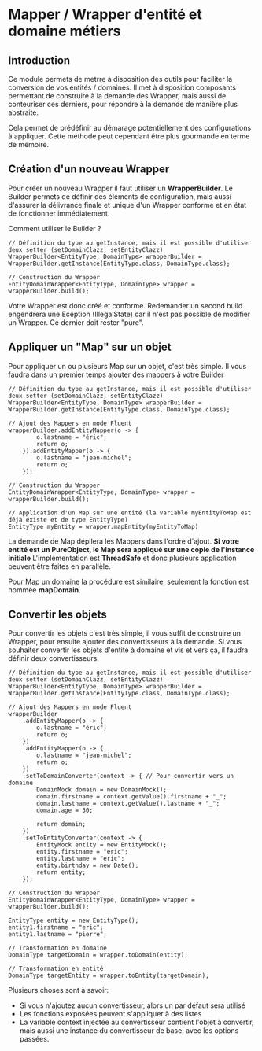 # Mapper / Wrapper d'entité et domaine métiers

## Introduction

Ce module permets de metrre à disposition des outils pour faciliter la conversion de vos entités / domaines. Il met à
disposition composants permettant de construire à la demande des Wrapper, mais aussi de conteuriser ces derniers, pour
répondre à la demande de manière plus abstraite.

Cela permet de prédéfinir au démarage potentiellement des configurations à appliquer. Cette méthode peut cependant être
plus gourmande en terme de mémoire.

## Création d'un nouveau Wrapper

Pour créer un nouveau Wrapper il faut utiliser un **WrapperBuilder**. Le Builder permets de définir des éléments de
configuration, mais aussi d'assurer la délivrance finale et unique d'un Wrapper conforme et en état de fonctionner
immédiatement.

Comment utiliser le Builder ?

    // Définition du type au getInstance, mais il est possible d'utiliser deux setter (setDomainClazz, setEntityClazz)
    WrapperBuilder<EntityType, DomainType> wrapperBuilder = WrapperBuilder.getInstance(EntityType.class, DomainType.class);
    
    // Construction du Wrapper
    EntityDomainWrapper<EntityType, DomainType> wrapper = wrapperBuilder.build(); 

Votre Wrapper est donc créé et conforme. Redemander un second build engendrera une Eception (IllegalState) car il n'est
pas possible de modifier un Wrapper. Ce dernier doit rester "pure".

## Appliquer un "Map" sur un objet

Pour appliquer un ou plusieurs Map sur un objet, c'est très simple. Il vous faudra dans un premier temps ajouter des
mappers à votre Builder

    // Définition du type au getInstance, mais il est possible d'utiliser deux setter (setDomainClazz, setEntityClazz)
    WrapperBuilder<EntityType, DomainType> wrapperBuilder = WrapperBuilder.getInstance(EntityType.class, DomainType.class);

    // Ajout des Mappers en mode Fluent    
    wrapperBuilder.addEntityMapper(o -> {
			o.lastname = "éric";
			return o;
		}).addEntityMapper(o -> {
			o.lastname = "jean-michel";
			return o;
		});

    // Construction du Wrapper
    EntityDomainWrapper<EntityType, DomainType> wrapper = wrapperBuilder.build(); 

    // Application d'un Map sur une entité (la variable myEntityToMap est déjà existe et de type EntityType)
    EntityType myEntity = wrapper.mapEntity(myEntityToMap)

La demande de Map dépilera les Mappers dans l'ordre d'ajout.
**Si votre entité est un PureObject, le Map sera appliqué sur une copie de l'instance initiale**
L'implémentation est **ThreadSafe** et donc plusieurs application peuvent être faites en parallèle.

Pour Map un domaine la procédure est similaire, seulement la fonction est nommée **mapDomain**.

## Convertir les objets

Pour convertir les objets c'est très simple, il vous suffit de construire un Wrapper, pour ensuite ajouter des
convertisseurs à la demande. Si vous souhaiter convertir les objets d'entité à domaine et vis et vers ça, il faudra
définir deux convertisseurs.

    // Définition du type au getInstance, mais il est possible d'utiliser deux setter (setDomainClazz, setEntityClazz)
    WrapperBuilder<EntityType, DomainType> wrapperBuilder = WrapperBuilder.getInstance(EntityType.class, DomainType.class);

    // Ajout des Mappers en mode Fluent    
    wrapperBuilder
        .addEntityMapper(o -> {
			o.lastname = "éric";
			return o;
		})
        .addEntityMapper(o -> {
			o.lastname = "jean-michel";
			return o;
		})
        .setToDomainConverter(context -> { // Pour convertir vers un domaine
			DomainMock domain = new DomainMock();
			domain.firstname = context.getValue().firstname + "_";
			domain.lastname = context.getValue().lastname + "_";
			domain.age = 30;

			return domain;
		})
        .setToEntityConverter(context -> {
			EntityMock entity = new EntityMock();
			entity.firstname = "eric";
			entity.lastname = "eric";
			entity.birthday = new Date();
			return entity;
		});

    // Construction du Wrapper
    EntityDomainWrapper<EntityType, DomainType> wrapper = wrapperBuilder.build(); 

    EntityType entity = new EntityType();
    entity1.firstname = "eric";
    entity1.lastname = "pierre";
    
    // Transformation en domaine
    DomainType targetDomain = wrapper.toDomain(entity); 

    // Transformation en entité
    DomainType targetEntity = wrapper.toEntity(targetDomain);

Plusieurs choses sont à savoir:

- Si vous n'ajoutez aucun convertisseur, alors un par défaut sera utilisé
- Les fonctions exposées peuvent s'appliquer à des listes
- La variable context injectée au convertisseur contient l'objet à convertir, mais aussi une instance du convertisseur
  de base, avec les options passées. 

